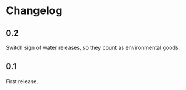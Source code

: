 # Changelog

## 0.2

Switch sign of water releases, so they count as environmental goods.

## 0.1

First release.
